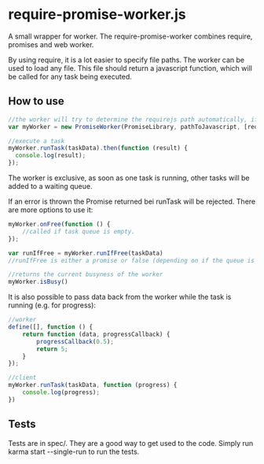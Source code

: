# require-promise-worker.js

A small wrapper for worker. The require-promise-worker combines require, promises and web worker.

By using require, it is a lot easier to specify file paths.
The worker can be used to load any file. This file should return a javascript function,
which will be called for any task being executed.

## How to use

```js
//the worker will try to determine the requirejs path automatically, if it fails, it can be set manually
var myWorker = new PromiseWorker(PromiseLibrary, pathToJavascript, [requireJSPath]);

//execute a task
myWorker.runTask(taskData).then(function (result) {
  console.log(result);
});
```

The worker is exclusive, as soon as one task is running, other tasks will be added to a waiting queue.

If an error is thrown the Promise returned bei runTask will be rejected.
There are more options to use it:

```js
myWorker.onFree(function () {
	//called if task queue is empty.
});

var runIfFree = myWorker.runIfFree(taskData)
//runIfFree is either a promise or false (depending on if the queue is empty)

//returns the current busyness of the worker
myWorker.isBusy()
```

It is also possible to pass data back from the worker while the task is running (e.g. for progress):

```js
//worker
define([], function () {
	return function (data, progressCallback) {
		progressCallback(0.5);
		return 5;
	}
});
```

```js
//client
myWorker.runTask(taskData, function (progress) {
	console.log(progress);
})
```

## Tests

Tests are in spec/. They are a good way to get used to the code.
Simply run karma start --single-run to run the tests.
